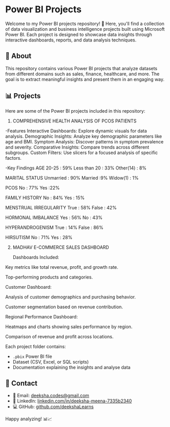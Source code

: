 # Power BI Projects

Welcome to my Power BI projects repository! 🚀 Here, you'll find a collection of data visualization and business intelligence projects built using Microsoft Power BI. Each project is designed to showcase data insights through interactive dashboards, reports, and data analysis techniques.


## 📖 About
This repository contains various Power BI projects that analyze datasets from different domains such as sales, finance, healthcare, and more. The goal is to extract meaningful insights and present them in an engaging way.

## 📊 Projects
Here are some of the Power BI projects included in this repository:
1) COMPREHENSIVE HEALTH ANALYSIS OF PCOS PATIENTS
   
-Features
Interactive Dashboards: Explore dynamic visuals for data analysis.
Demographic Insights: Analyze key demographic parameters like age and BMI.
Symptom Analysis: Discover patterns in symptom prevalence and severity.
Comparative Insights: Compare trends across different subgroups.
Custom Filters: Use slicers for a focused analysis of specific factors.

-Key Findings
AGE 20-25 : 59% Less than 20 : 33% Other(14) : 8%

MARITAL STATUS Unmarried : 90% Married :9% Widow(1) : 1%

PCOS No : 77% Yes :22%

FAMILY HISTORY No : 84% Yes : 15%

MENSTRUAL IRREGULARITY True : 58% False : 42%

HORMONAL IMBALANCE Yes : 56% No : 43%

HYPERANDROGENISM True : 14% False : 86%

HIRSUTISM No : 71% Yes : 28%

2) MADHAV E-COMMERCE SALES DASHBOARD

   Dashboards Included:

Key metrics like total revenue, profit, and growth rate.

Top-performing products and categories.

Customer Dashboard:

Analysis of customer demographics and purchasing behavior.

Customer segmentation based on revenue contribution.

Regional Performance Dashboard:

Heatmaps and charts showing sales performance by region.

Comparison of revenue and profit across locations.

Each project folder contains:
- `.pbix` Power BI file
- Dataset (CSV, Excel, or SQL scripts)
- Documentation explaining the insights and analyse data

## 📩 Contact

- 📧 Email: [deeksha.codes@gmail.com](mailto:deeksha.codes@gmail.com)
- 🔗 LinkedIn: [linkedin.com/in/deeksha-meena-7335b2340](https://linkedin.com/in/deeksha-meena-7335b2340)
- 💻 GitHub: [github.com/deekshaLearns](https://github.com/deekshaLearns)

Happy analyzing! 📊📈




